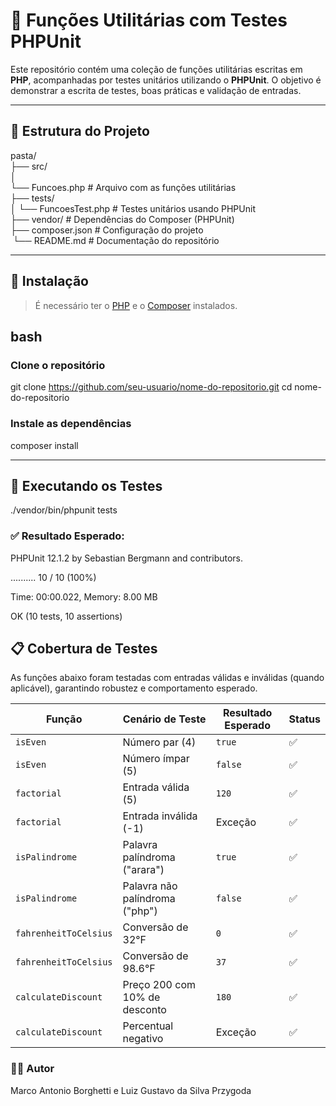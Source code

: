 # 🧪 Funções Utilitárias com Testes PHPUnit

Este repositório contém uma coleção de funções utilitárias escritas em **PHP**, acompanhadas por testes unitários utilizando o **PHPUnit**. O objetivo é demonstrar a escrita de testes, boas práticas e validação de entradas.

---

## 📂 Estrutura do Projeto

pasta/  
├── src/  
│  
└── Funcoes.php # Arquivo com as funções utilitárias  
├── tests/  
│ └── FuncoesTest.php # Testes unitários usando PHPUnit  
├── vendor/ # Dependências do Composer (PHPUnit)  
├── composer.json # Configuração do projeto  
&nbsp;└── README.md # Documentação do repositório

---

## 🚀 Instalação

> É necessário ter o [PHP](https://www.php.net/downloads.php) e o [Composer](https://getcomposer.org/) instalados.

## bash
### Clone o repositório
git clone https://github.com/seu-usuario/nome-do-repositorio.git
cd nome-do-repositorio

### Instale as dependências
composer install

---

## 🧪 Executando os Testes

./vendor/bin/phpunit tests

### ✅ Resultado Esperado:

PHPUnit 12.1.2 by Sebastian Bergmann and contributors.

..........                                                        10 / 10 (100%)

Time: 00:00.022, Memory: 8.00 MB

OK (10 tests, 10 assertions)

## 📋 Cobertura de Testes
As funções abaixo foram testadas com entradas válidas e inválidas (quando aplicável), garantindo robustez e comportamento esperado.

| Função                | Cenário de Teste                        | Resultado Esperado | Status |
|-----------------------|-----------------------------------------|--------------------|--------|
| `isEven`              | Número par (4)                          | `true`             | ✅     |
| `isEven`              | Número ímpar (5)                        | `false`            | ✅     |
| `factorial`           | Entrada válida (5)                      | `120`              | ✅     |
| `factorial`           | Entrada inválida (-1)                   | Exceção            | ✅     |
| `isPalindrome`        | Palavra palíndroma ("arara")           | `true`             | ✅     |
| `isPalindrome`        | Palavra não palíndroma ("php")         | `false`            | ✅     |
| `fahrenheitToCelsius` | Conversão de 32°F                       | `0`                | ✅     |
| `fahrenheitToCelsius` | Conversão de 98.6°F                     | `37`               | ✅     |
| `calculateDiscount`   | Preço 200 com 10% de desconto           | `180`              | ✅     |
| `calculateDiscount`   | Percentual negativo                     | Exceção            | ✅     |

### 👨‍💻 Autor
Marco Antonio Borghetti e Luiz Gustavo da Silva Przygoda
